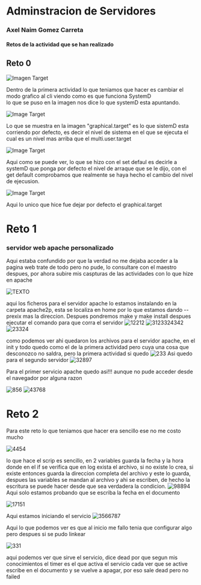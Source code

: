 # Adminstracion de Servidores 
### Axel Naim Gomez Carreta 
#### Retos de la actividad que se han realizado 
  
## Reto 0 

![Imagen Target](https://github.com/AxelGomez02/AdministracionServidores/blob/main/retos/imagenes/Captura%20desde%202023-09-24%2015-13-08.png)

Dentro de la primera actividad lo que teniamos que hacer es cambiar el modo grafico al cli viendo como es que funciona SystemD  
lo que se puso en la imagen nos dice lo que systemD esta apuntando. 

![Image Target](https://github.com/AxelGomez02/AdministracionServidores/blob/main/retos/imagenes/Captura%20desde%202023-09-24%2015-13-22.png)

Lo que se muestra en la imagen "graphical.target" es lo que sistemD esta corriendo por defecto, es decir el nivel de sistema en el que se ejecuta el cual es un nivel mas arriba que el multi.user.target

![Image Target](https://github.com/AxelGomez02/AdministracionServidores/blob/main/retos/imagenes/Captura%20desde%202023-09-24%2015-25-13.png)

Aqui como se puede ver, lo que se hizo con el set defaul es decirle a systemD que ponga por defecto el nivel de arraque que se le dijo, con el get default comprobamos que realmente se haya hecho el cambio del nivel de ejecusion.

![Image Target](https://github.com/AxelGomez02/AdministracionServidores/blob/main/retos/imagenes/Captura%20desde%202023-09-24%2015-26-06.png)

Aqui lo unico que hice fue dejar por defecto el graphical.target

# Reto 1
### servidor web apache personalizado 
Aqui estaba confundido por que la verdad no me dejaba acceder a la pagina web trate de todo pero no pude, lo consultare con el maestro despues, por ahora subire mis caspturas de las actividades con lo que hize en apache 

![TEXTO](https://github.com/AxelGomez02/AdministracionServidores/blob/main/retos/imagenes/Captura%20desde%202023-09-24%2018-10-22.png)

aqui los ficheros para el servidor apache lo estamos instalando en la carpeta apache2p, esta se localiza en home por lo que estamos dando --prexix mas la direccion. Despues pondremos make y make install despues ejecutar el comando para que corra el servidor 
![12212](https://github.com/AxelGomez02/AdministracionServidores/blob/main/retos/imagenes/Captura%20desde%202023-09-24%2018-11-47.png)
![3123324342](https://github.com/AxelGomez02/AdministracionServidores/blob/main/retos/imagenes/Captura%20desde%202023-09-24%2018-13-27.png)
![23324](https://github.com/AxelGomez02/AdministracionServidores/blob/main/retos/imagenes/Captura%20desde%202023-09-24%2018-13-47.png)

como podemos ver ahi quedaron los archivos para el servidor apache, en el init y todo quedo como el de la primera actividad pero cuya una cosa que desconozco no saldra, pero la primera actividad si quedo 
![233](https://github.com/AxelGomez02/AdministracionServidores/blob/main/retos/imagenes/Captura%20desde%202023-09-29%2021-14-12.png)
Asi quedo para el segundo servidor 
![32897](https://github.com/AxelGomez02/AdministracionServidores/blob/main/retos/imagenes/Captura%20desde%202023-09-29%2021-16-40.png)

Para el primer servicio apache quedo asi!!! aunque no pude acceder desde el navegador por alguna razon 

![856](https://github.com/AxelGomez02/AdministracionServidores/blob/main/retos/imagenes/Captura%20desde%202023-09-24%2012-46-28.png)
![43768](https://github.com/AxelGomez02/AdministracionServidores/blob/main/retos/imagenes/Captura%20desde%202023-09-24%2012-44-55.png)

# Reto 2
Para este reto lo que teniamos que hacer era sencillo ese no me costo mucho 

![4454](https://github.com/AxelGomez02/AdministracionServidores/blob/main/retos/imagenes/Captura%20desde%202023-09-27%2020-30-21.png)

lo que hace el scrip es sencillo, en 2 variables guarda la fecha y la hora donde en el if se verifica que en log exista el archivo, si no existe lo crea, si existe entonces guarda la direccion completa del archivo y este lo guarda, despues las variables se mandan al archivo y ahi se escriben, de hecho la escritura se puede hacer desde que sea verdadera la condicion. 
![98894](https://github.com/AxelGomez02/AdministracionServidores/blob/main/retos/imagenes/Captura%20desde%202023-09-27%2020-33-51.png)
Aqui solo estamos probando que se escriba la fecha en el documento 

![17151](https://github.com/AxelGomez02/AdministracionServidores/blob/main/retos/imagenes/Captura%20desde%202023-09-27%2022-53-34.png)

Aqui estamos iniciando el servicio
![3566787](https://github.com/AxelGomez02/AdministracionServidores/blob/main/retos/imagenes/Captura%20desde%202023-09-27%2022-57-40.png)

Aqui lo que podemos ver es que al inicio me fallo tenia que configurar algo pero despues si se pudo linkear 

![331](https://github.com/AxelGomez02/AdministracionServidores/blob/main/retos/imagenes/Captura%20desde%202023-09-30%2000-25-15.png)

aqui podemos ver que sirve el servicio, dice dead por que segun mis conocimientos el timer es el que activa el servicio cada ver que se active escribe en el documento y se vuelve a apagar, por eso sale dead pero no failed

